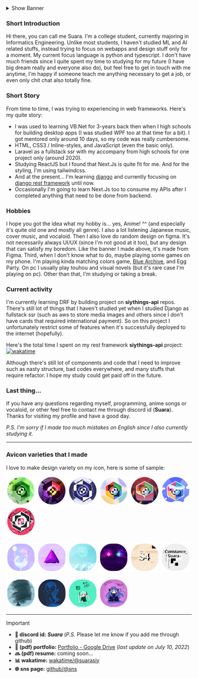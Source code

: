 <details>

<summary>Show Banner</summary> <br />

![Suara's Wallpaper](./images/siy_banner.png 'Siy Play')

</details>

### Short Introduction

Hi there, you can call me Suara. I'm a college student, currently majoring in Informatics Engineering. Unlike most students, I haven't studied ML and AI related stuffs, instead trying to focus on webapps and design stuff only for a moment. My current focus language is python and typescript. I don't have much friends since I quite spent my time to studying for my future (I have big dream really and everyone also do), but feel free to get in touch with me anytime, I'm happy if someone teach me anything necessary to get a job, or even only chit chat also totally fine.

### Short Story

From time to time, I was trying to experiencing in web frameworks. Here's my quite story:

- I was used to learning VB.Net for 3-years back then when I high schools for building desktop apps (I was studied WPF too at that time for a bit). I got mentored only around 10 days, so my code was really cumbersome.
- HTML, CSS3 / Inline-styles, and JavaScript (even the basic only).
- Laravel as a fullstack ssr with my accompany from high schools for one project only (around 2020).
- Studying ReactJS but I found that Next.Js is quite fit for me. And for the styling, I'm using tailwindcss.
- And at the present... I'm learning [django](https://docs.djangoproject.com/en/4.2/releases/4.2.4/ 'Django 4.2.4') and currently focusing on [django rest framework](https://www.django-rest-framework.org/ 'Django Rest Framework') until now.
- Occasionally I'm going to learn Next.Js too to consume my APIs after I completed anything that need to be done from backend.

### Hobbies

I hope you got the idea what my hobby is... yes, Anime! ^^ (and especially it's quite old one and mostly all genre). I also a lot listening Japanese music, cover music, and vocaloid. Then I also love do random design on figma. It's not necessarily always UI/UX (since I'm not good at it too), but any design that can satisfy my boredom. Like the banner I made above, it's made from Figma. Third, when I don't know what to do, maybe playing some games on my phone. I'm playing kinda matching colors game, [Blue Archive](https://bluearchive.nexon.com/home 'Blue Archive ENG'), and Egg Party. On pc I usually play touhou and visual novels (but it's rare case I'm playing on pc). Other than that, I'm studying or taking a break.

### Current activity

I'm currently learning DRF by building project on **siythings-api** repos. There's still lot of things that I haven't studied yet when I studied Django as fullstack ssr (such as aws to store media images and others since I don't have cards that required international payment). So on this project I unfortunately restrict some of features when it's successfully deployed to the internet (hopefully).

Here's the total time I spent on my rest framework **siythings-api** project: [![wakatime](https://wakatime.com/badge/user/8da27616-a88f-4977-b723-777859a025b7/project/0536c8c6-6f79-4b2a-8eeb-c7a3102fb4ce.svg)](https://wakatime.com/badge/user/8da27616-a88f-4977-b723-777859a025b7/project/0536c8c6-6f79-4b2a-8eeb-c7a3102fb4ce)

Although there's still lot of components and code that I need to improve such as nasty structure, bad codes everywhere, and many stuffs that require refactor. I hope my study could get paid off in the future.

### Last thing...

If you have any questions regarding myself, programming, anime songs or vocaloid, or other feel free to contact me through discord id (**Suara**). Thanks for visiting my profile and have a good day.

_P.S. I'm sorry if I made too much mistakes on English since I also currently studying it._

---

### Avicon varieties that I made

I love to make design variety on my icon, here is some of sample:

![alt](./images/icons/string-nature.png) ![img](./images/icons/string-spooky.png) ![img](./images/icons/string-atom.png) ![img](./images/icons/string-4-kind.png) ![img](./images/icons/string-new-year.png) ![img](./images/icons/string-winter.png) ![img](./images/icons/string-maretu.png)

![img](./images/icons/illust-1.png) ![img](./images/icons/illust-2.png) ![img](./images/icons/illust-3.png) ![img](./images/icons/illust-4.png) ![img](./images/icons/illust-5.png) ![img](./images/icons/illust-6.png)

![img](./images/icons/drawing-1.png) ![img](./images/icons/drawing-2.png) ![img](./images/icons/drawing-3.png) ![img](./images/icons/drawing-4.png)

---

> [!IMPORTANT]
> - **💬 discord id:** **_Suara_** (_P.S._ Please let me know if you add me through github)
> - **📰 (pdf) portfolio:** [Portfolio - Google Drive](https://drive.google.com/file/d/1wiW6h7PaDoJbLU1b3ExpRA_4PTOOj_Ij/view?usp=sharing) (_last update on July 10, 2022_)
> - **🔜 (pdf) resume:** coming soon...
> - **📊 wakatime:** [wakatime/@suarasiy](https://wakatime.com/@suarasiy)
> - **🌐 sns page:** [github/@sns](http://suarasiy.github.io/sns/)
